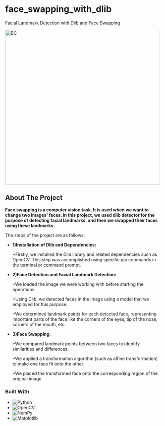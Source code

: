 # face_swapping_with_dlib
Facial Landmark Detection with Dlib and Face Swapping 

<img alt="BC" src="https://i.stack.imgur.com/07iZz.jpg" width='500'  align='center'/>

<!-- ABOUT THE PROJECT -->
## About The Project
<b>Face swapping is a computer vision task. It is used when we want to change two images' faces. In this project, we used dlib detector for the purpose of detecting facial landmarks, and then we swapped their faces using these landmarks. </b>

The steps of the project are as follows:

- <b>1)Installation of Dlib and Dependencies:</b>
  
  +Firstly, we installed the Dlib library and related dependencies such as OpenCV. This step was accomplished using specific pip commands in the terminal or command prompt.

- <b>2)Face Detection and Facial Landmark Detection:</b>

  +We loaded the image we were working with before starting the operations.

  +Using Dlib, we detected faces in the image using a model that we employed for this purpose.

  +We determined landmark points for each detected face, representing important parts of the face like the corners of the eyes, tip of the nose, corners of the mouth, etc.

- <b>3)Face Swapping:</b>

  +We compared landmark points between two faces to identify similarities and differences.
  
  +We applied a transformation algorithm (such as affine transformation) to make one face fit onto the other.
  
  +We placed the transformed face onto the corresponding region of the original image.

### Built With

* ![Python](https://img.shields.io/badge/python-3670A0?style=for-the-badge&logo=python&logoColor=ffdd54)
* ![OpenCV](https://img.shields.io/badge/opencv-%23white.svg?style=for-the-badge&logo=opencv&logoColor=white)
* ![NumPy](https://img.shields.io/badge/numpy-%23013243.svg?style=for-the-badge&logo=numpy&logoColor=white)
* ![Matplotlib](https://img.shields.io/badge/Matplotlib-%23ffffff.svg?style=for-the-badge&logo=Matplotlib&logoColor=black)
